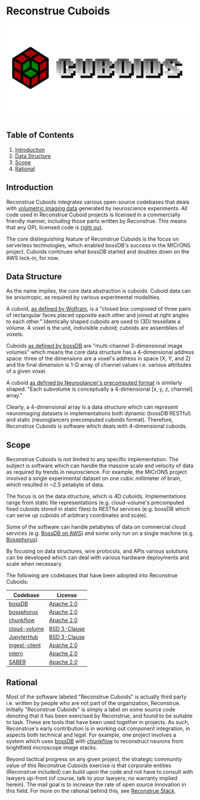 # Reconstrue Cuboids

[![img](./by_topic/cuboids/images/logos/cuboids_combination_mark.png)](https://youtu.be/C5NiAoT3xsY)

<a id="org0a93fc7"></a>

## Table of Contents

1.  [Introduction](#org8f74601)
2.  [Data Structure](#orgdfb2796)
3.  [Scope](#orgf6f1c37)
4.  [Rational](#orgd1f0acd)


<a id="org8f74601"></a>

## Introduction

Reconstrue Cuboids integrates various open-source codebases that deals
with [volumetric imaging data](https://en.wikipedia.org/wiki/Volume_rendering) 
generated by neuroscience experiments. All code used in Reconstrue
Cuboid projects is licensed in a commercially friendly manner,
including those parts written by Reconstrue. This means that any GPL
licensed code is [right out](https://youtu.be/SNTzOBKs1bA?t=96).

The core distinguishing feature of Reconstrue Cuboids is the focus on
serverless technologies, which enabled bossDB's success in the MICrONS
project. Cuboids continues what bossDB started and doubles down on the
AWS lock-in, for now.

<a id="orgdfb2796"></a>

## Data Structure

As the name implies, the core data abstraction is cuboids. Cuboid data
can be anisotropic, as required by various experimental modalities.

A cuboid, [as defined by Wolfram](https://mathworld.wolfram.com/Cuboid.html), 
is a "closed box composed of three pairs of rectangular faces placed
opposite each other and joined at right angles to each other."
Identically shaped cuboids are used to (3D) tessellate a volume. A
voxel is the unit, indivisible cuboid; cuboids are assemblies of voxels.

Cuboids [as defined by bossDB](https://www.biorxiv.org/content/10.1101/217745v2.article-info) 
are "multi-channel 3-dimensional image volumes" which means the core
data structure has a 4-dimensional address space: three of the
dimensions are a voxel's address in space (X, Y, and Z) and the final
dimension is 1-D array of channel values i.e. various attributes of a
given voxel.

A cuboid [as defined by Neuroglancer's precomputed format](https://github.com/google/neuroglancer/blob/master/src/neuroglancer/datasource/precomputed/volume.md) 
is similarly shaped: "Each subvolume is conceptually a 4-dimensional
[x, y, z, channel] array."

Clearly, a 4-dimensional array is a data structure which can represent
neuroimaging datasets in implementations both dynamic (bossDB RESTful)
and static (neuroglancers precomputed cuboids format). Therefore,
Reconstrue Cuboids is software which deals with 4-dimensional cuboids.

<a id="orgf6f1c37"></a>

## Scope

Reconstrue Cuboids is not limited to any specific implementation. The
subject is software which can handle the massive scale and velocity of
data as required by trends in neuroscience. For example, the MICrONS
project involved a single experimental dataset on one cubic millimeter
of brain, which resulted in ~2.5 petabyte of data.

The focus is on the data structure, which is 4D
cuboids. Implementations range from static file representations
(e.g. cloud-volume's precomputed fixed cuboids stored in static files)
to RESTful services (e.g. bossDB which can serve up cuboids of
arbitrary coordinates and scale).

Some of the software can handle petabytes of data on commercial cloud
services (e.g. [BossDB on AWS](https://bossdb.org/)) and some only run
on a single machine
(e.g. [Bossphorus](https://github.com/aplbrain/bossphorus)).

By focusing on data structures, wire protocols, and APIs various
solutions can be developed which can deal with various hardware
deployments and scale when necessary.

The following are codebases that have been adopted into Reconstrue
Cuboids:


| Codebase      | License      |
|---------------|--------------|
| [bossDB](https://github.com/jhuapl-boss/boss)                 | [Apache 2.0](https://github.com/jhuapl-boss/boss/blob/master/LICENSE.md)   |
| [bossphorus](https://github.com/aplbrain/bossphorus)          | [Apache 2.0](https://github.com/aplbrain/bossphorus/blob/master/LICENSE)   |
| [chunkflow](https://github.com/seung-lab/chunkflow)           | [Apache 2.0](https://github.com/seung-lab/chunkflow/blob/master/LICENSE)   |
| [cloud-volume](https://github.com/seung-lab/cloud-volume)| [BSD 3-Clause](https://github.com/seung-lab/cloud-volume/blob/master/LICENSE) |
| [JupyterHub](https://jupyter.org/hub)                         | [BSD 3-Clause](https://github.com/jupyterhub/jupyterhub/blob/master/COPYING.md) |
| [ingest-client](https://github.com/jhuapl-boss/ingest-client) | [Apache 2.0](https://github.com/jhuapl-boss/ingest-client/blob/master/LICENSE)   |
| [intern](https://github.com/jhuapl-boss/intern)               | [Apache 2.0](https://github.com/jhuapl-boss/intern/blob/master/license)   |
| [SABER](https://github.com/aplbrain/saber)                    | [Apache 2.0](https://github.com/aplbrain/saber/blob/master/LICENSE)   |



<a id="orgd1f0acd"></a>

## Rational

Most of the software labeled "Reconstrue Cuboids" is actually third
party i.e. written by people who are not part of the organization,
Reconstrue. Initially "Reconstrue Cuboids" is simply a label on some
source code denoting that it has been exercised by Reconstrue, and
found to be suitable to task. These are tools that have been used
together in projects. As such, Reconstrue's early contribution is in
working out component integration, in aspects both technical and
legal. For example, one project involves a system which uses
[bossDB](https://bossdb.org/) with
[chunkflow](https://github.com/seung-lab/chunkflow) to reconstruct
neurons from brightfield microscope image stacks.

Beyond tactical progress on any given project, the strategic community
value of this Reconstrue Cuboids exercise is that corporate entities
(Reconstrue included) can build upon the code and not have to consult
with lawyers up-front (of course, talk to your lawyers; no warranty
implied herein). The mail goal is to increase the rate of open source
innovation in this field. For more on the rational behind this, see
[Reconstrue Stack](https://github.com/reconstrue/presentations/blob/master/bioimage_2019/bioimage_2019_poster.pdf).


